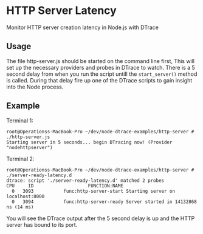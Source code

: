 HTTP Server Latency
===================

Monitor HTTP server creation latency in Node.js with DTrace

Usage
-----

The file http-server.js should be started on the command line first,
This will set up the necessary providers and probes in DTrace to watch.
There is a 5 second delay from when you run the script untill the `start_server()`
method is called.  During that delay fire up one of the DTrace scripts to
gain insight into the Node process.

Example
-------

Terminal 1:

    root@Operationss-MacBook-Pro ~/dev/node-dtrace-examples/http-server #  ./http-server.js
    Starting server in 5 seconds... begin DTracing now! (Provider "nodehttpserver")

Terminal 2:

    root@Operationss-MacBook-Pro ~/dev/node-dtrace-examples/http-server #  ./server-ready-latency.d
    dtrace: script './server-ready-latency.d' matched 2 probes
    CPU     ID                    FUNCTION:NAME
      0   3093           func:http-server-start Starting server on localhost:8000
      0   3094           func:http-server-ready Server started in 14132868 ns (14 ms)

You will see the DTrace output after the 5 second delay is up and the HTTP
server has bound to its port.
